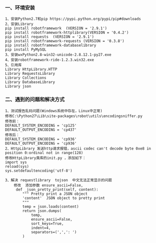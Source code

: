 ### 一、环境安装 
    1、安装Python2.7和pip https://pypi.python.org/pypi/pip#downloads
    2、安装Library
    pip install robotframework  (VERSION = '2.9.1')
    pip install robotframework-httplibrary(VERSION = '0.4.2')
    pip install requests  (VERSION = '2.9.1')
    pip install robotframework-requests (VERSION = '0.3.8')
    pip install robotframework-databaselibrary
    pip install PyMySQL
    3、安装wxPython2.8-win32-unicode-2.8.12.1-py27.exe
    4、安装robotframework-ride-1.2.3.win32.exe
    5、引用库
    Library HttpLibrary.HTTP
    Library RequestsLibrary
    Library Collections
    Library DatabaseLibrary
    Library json

### 二、遇到的问题和解决方式
    1、测试报告乱码问题(Windows系统中存在，Linux中正常)
    修改C:\Python27\Lib\site-packages\robot\utils\encodingsniffer.py  
    修改前：
    DEFAULT_SYSTEM_ENCODING = 'cp125'
    DEFAULT_OUTPUT_ENCODING = 'cp437'
    修改后：
    DEFAULT_SYSTEM_ENCODING = 'cp936'
    DEFAULT_OUTPUT_ENCODING = 'cp936'
    2、HttpLibrary 发送http请求报错，ascii codec can't decode byte 0xe8 in position 0:ordinal not in range(128)
    修改HttpLibrary类库的init.py ，添加如下：
    import sys
    reload(sys)
    sys.setdefaultencoding('utf-8')
 
    3、解决 requestlibrary  tojson  中文无法正常显示的问题
        修改  添加参数 ensure_ascii=False,
         def _json_pretty_print(self, content):
            """ Pretty print a JSON object
            'content'  JSON object to pretty print
            """
            temp = json.loads(content)
            return json.dumps(
                temp,
                ensure_ascii=False,
                sort_keys=True,
                indent=4,
                separators=(',',': ')
            )